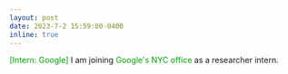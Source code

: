 ```yaml
---
layout: post
date: 2023-7-2 15:59:00-0400
inline: true
---
```


<font color=009f06>[Intern: Google]</font> I am joining <font color=009f06>Google's NYC office</font> as a researcher intern.


